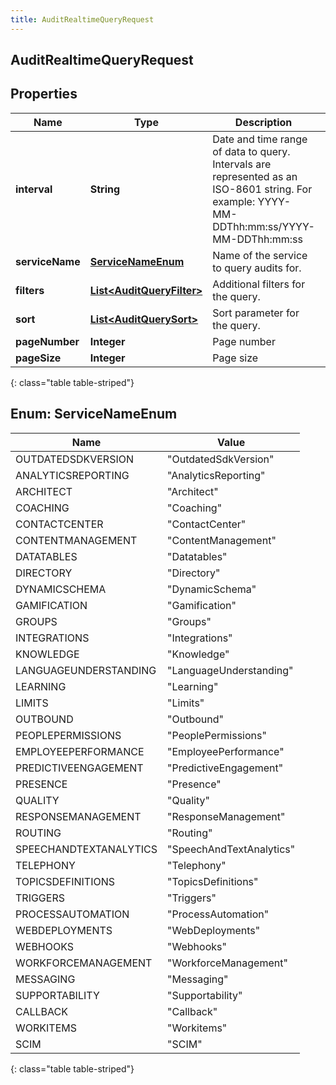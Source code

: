 ```yaml
---
title: AuditRealtimeQueryRequest
---
```


## AuditRealtimeQueryRequest

## Properties

| Name            | Type                                                                         | Description                                                                                                                                 | Notes      |
| --------------- | ---------------------------------------------------------------------------- | ------------------------------------------------------------------------------------------------------------------------------------------- | ---------- |
| **interval**    | <!----><!---->**String**<!---->                                              | Date and time range of data to query. Intervals are represented as an ISO-8601 string. For example: YYYY-MM-DDThh:mm:ss/YYYY-MM-DDThh:mm:ss |            |
| **serviceName** | [**ServiceNameEnum**](#ServiceNameEnum)<!---->                               | Name of the service to query audits for.                                                                                                    |            |
| **filters**     | <!----><!---->[**List&lt;AuditQueryFilter&gt;**](AuditQueryFilter.md)<!----> | Additional filters for the query.                                                                                                           | [optional] |
| **sort**        | <!----><!---->[**List&lt;AuditQuerySort&gt;**](AuditQuerySort.md)<!---->     | Sort parameter for the query.                                                                                                               | [optional] |
| **pageNumber**  | <!----><!---->**Integer**<!---->                                             | Page number                                                                                                                                 | [optional] |
| **pageSize**    | <!----><!---->**Integer**<!---->                                             | Page size                                                                                                                                   | [optional] |

{: class="table table-striped"}

<a name="ServiceNameEnum"></a>

## Enum: ServiceNameEnum

| Name                   | Value                              |
| ---------------------- | ---------------------------------- |
| OUTDATEDSDKVERSION     | &quot;OutdatedSdkVersion&quot;     |
| ANALYTICSREPORTING     | &quot;AnalyticsReporting&quot;     |
| ARCHITECT              | &quot;Architect&quot;              |
| COACHING               | &quot;Coaching&quot;               |
| CONTACTCENTER          | &quot;ContactCenter&quot;          |
| CONTENTMANAGEMENT      | &quot;ContentManagement&quot;      |
| DATATABLES             | &quot;Datatables&quot;             |
| DIRECTORY              | &quot;Directory&quot;              |
| DYNAMICSCHEMA          | &quot;DynamicSchema&quot;          |
| GAMIFICATION           | &quot;Gamification&quot;           |
| GROUPS                 | &quot;Groups&quot;                 |
| INTEGRATIONS           | &quot;Integrations&quot;           |
| KNOWLEDGE              | &quot;Knowledge&quot;              |
| LANGUAGEUNDERSTANDING  | &quot;LanguageUnderstanding&quot;  |
| LEARNING               | &quot;Learning&quot;               |
| LIMITS                 | &quot;Limits&quot;                 |
| OUTBOUND               | &quot;Outbound&quot;               |
| PEOPLEPERMISSIONS      | &quot;PeoplePermissions&quot;      |
| EMPLOYEEPERFORMANCE    | &quot;EmployeePerformance&quot;    |
| PREDICTIVEENGAGEMENT   | &quot;PredictiveEngagement&quot;   |
| PRESENCE               | &quot;Presence&quot;               |
| QUALITY                | &quot;Quality&quot;                |
| RESPONSEMANAGEMENT     | &quot;ResponseManagement&quot;     |
| ROUTING                | &quot;Routing&quot;                |
| SPEECHANDTEXTANALYTICS | &quot;SpeechAndTextAnalytics&quot; |
| TELEPHONY              | &quot;Telephony&quot;              |
| TOPICSDEFINITIONS      | &quot;TopicsDefinitions&quot;      |
| TRIGGERS               | &quot;Triggers&quot;               |
| PROCESSAUTOMATION      | &quot;ProcessAutomation&quot;      |
| WEBDEPLOYMENTS         | &quot;WebDeployments&quot;         |
| WEBHOOKS               | &quot;Webhooks&quot;               |
| WORKFORCEMANAGEMENT    | &quot;WorkforceManagement&quot;    |
| MESSAGING              | &quot;Messaging&quot;              |
| SUPPORTABILITY         | &quot;Supportability&quot;         |
| CALLBACK               | &quot;Callback&quot;               |
| WORKITEMS              | &quot;Workitems&quot;              |
| SCIM                   | &quot;SCIM&quot;                   |

{: class="table table-striped"}

